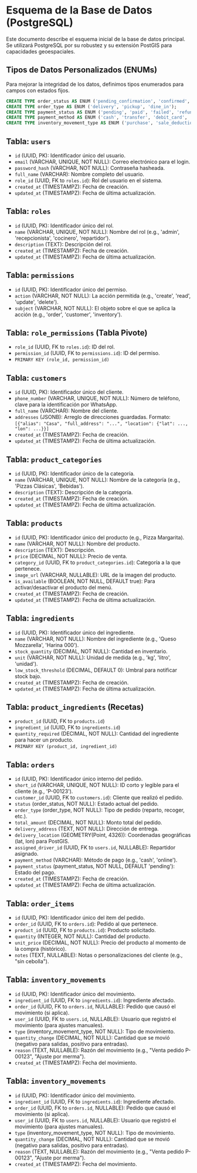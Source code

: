 # Esquema de la Base de Datos (PostgreSQL)

Este documento describe el esquema inicial de la base de datos principal. Se utilizará PostgreSQL por su robustez y su extensión PostGIS para capacidades geoespaciales.

## Tipos de Datos Personalizados (ENUMs)

Para mejorar la integridad de los datos, definimos tipos enumerados para campos con estados fijos.

```sql
CREATE TYPE order_status AS ENUM ('pending_confirmation', 'confirmed', 'in_preparation', 'ready_for_delivery', 'in_delivery', 'delivered', 'cancelled');
CREATE TYPE order_type AS ENUM ('delivery', 'pickup', 'dine_in');
CREATE TYPE payment_status AS ENUM ('pending', 'paid', 'failed', 'refunded');
CREATE TYPE payment_method AS ENUM ('cash', 'transfer', 'debit_card', 'credit_card');
CREATE TYPE inventory_movement_type AS ENUM ('purchase', 'sale_deduction', 'waste', 'adjustment');
```

## Tabla: `users`
- `id` (UUID, PK): Identificador único del usuario.
- `email` (VARCHAR, UNIQUE, NOT NULL): Correo electrónico para el login.
- `password_hash` (VARCHAR, NOT NULL): Contraseña hasheada.
- `full_name` (VARCHAR): Nombre completo del usuario.
- `role_id` (UUID, FK to `roles.id`): Rol del usuario en el sistema.
- `created_at` (TIMESTAMPZ): Fecha de creación.
- `updated_at` (TIMESTAMPZ): Fecha de última actualización.

## Tabla: `roles`
- `id` (UUID, PK): Identificador único del rol.
- `name` (VARCHAR, UNIQUE, NOT NULL): Nombre del rol (e.g., 'admin', 'recepcionista', 'cocinero', 'repartidor').
- `description` (TEXT): Descripción del rol.
- `created_at` (TIMESTAMPZ): Fecha de creación.
- `updated_at` (TIMESTAMPZ): Fecha de última actualización.

## Tabla: `permissions`
- `id` (UUID, PK): Identificador único del permiso.
- `action` (VARCHAR, NOT NULL): La acción permitida (e.g., 'create', 'read', 'update', 'delete').
- `subject` (VARCHAR, NOT NULL): El objeto sobre el que se aplica la acción (e.g., 'order', 'customer', 'inventory').

## Tabla: `role_permissions` (Tabla Pivote)
- `role_id` (UUID, FK to `roles.id`): ID del rol.
- `permission_id` (UUID, FK to `permissions.id`): ID del permiso.
- `PRIMARY KEY (role_id, permission_id)`

## Tabla: `customers`
- `id` (UUID, PK): Identificador único del cliente.
- `phone_number` (VARCHAR, UNIQUE, NOT NULL): Número de teléfono, clave para la identificación por WhatsApp.
- `full_name` (VARCHAR): Nombre del cliente.
- `addresses` (JSONB): Arreglo de direcciones guardadas. Formato: `[{"alias": "Casa", "full_address": "...", "location": {"lat": ..., "lon": ...}}]`
- `created_at` (TIMESTAMPZ): Fecha de creación.
- `updated_at` (TIMESTAMPZ): Fecha de última actualización.

## Tabla: `product_categories`
- `id` (UUID, PK): Identificador único de la categoría.
- `name` (VARCHAR, UNIQUE, NOT NULL): Nombre de la categoría (e.g., 'Pizzas Clásicas', 'Bebidas').
- `description` (TEXT): Descripción de la categoría.
- `created_at` (TIMESTAMPZ): Fecha de creación.
- `updated_at` (TIMESTAMPZ): Fecha de última actualización.

## Tabla: `products`
- `id` (UUID, PK): Identificador único del producto (e.g., Pizza Margarita).
- `name` (VARCHAR, NOT NULL): Nombre del producto.
- `description` (TEXT): Descripción.
- `price` (DECIMAL, NOT NULL): Precio de venta.
- `category_id` (UUID, FK to `product_categories.id`): Categoría a la que pertenece.
- `image_url` (VARCHAR, NULLABLE): URL de la imagen del producto.
- `is_available` (BOOLEAN, NOT NULL, DEFAULT true): Para activar/desactivar el producto del menú.
- `created_at` (TIMESTAMPZ): Fecha de creación.
- `updated_at` (TIMESTAMPZ): Fecha de última actualización.

## Tabla: `ingredients`
- `id` (UUID, PK): Identificador único del ingrediente.
- `name` (VARCHAR, NOT NULL): Nombre del ingrediente (e.g., 'Queso Mozzarella', 'Harina 000').
- `stock_quantity` (DECIMAL, NOT NULL): Cantidad en inventario.
- `unit` (VARCHAR, NOT NULL): Unidad de medida (e.g., 'kg', 'litro', 'unidad').
- `low_stock_threshold` (DECIMAL, DEFAULT 0): Umbral para notificar stock bajo.
- `created_at` (TIMESTAMPZ): Fecha de creación.
- `updated_at` (TIMESTAMPZ): Fecha de última actualización.

## Tabla: `product_ingredients` (Recetas)
- `product_id` (UUID, FK to `products.id`)
- `ingredient_id` (UUID, FK to `ingredients.id`)
- `quantity_required` (DECIMAL, NOT NULL): Cantidad del ingrediente para hacer un producto.
- `PRIMARY KEY (product_id, ingredient_id)`

## Tabla: `orders`
- `id` (UUID, PK): Identificador único interno del pedido.
- `short_id` (VARCHAR, UNIQUE, NOT NULL): ID corto y legible para el cliente (e.g., 'P-00123').
- `customer_id` (UUID, FK to `customers.id`): Cliente que realizó el pedido.
- `status` (order_status, NOT NULL): Estado actual del pedido.
- `order_type` (order_type, NOT NULL): Tipo de pedido (reparto, recoger, etc.).
- `total_amount` (DECIMAL, NOT NULL): Monto total del pedido.
- `delivery_address` (TEXT, NOT NULL): Dirección de entrega.
- `delivery_location` (GEOMETRY(Point, 4326)): Coordenadas geográficas (lat, lon) para PostGIS.
- `assigned_driver_id` (UUID, FK to `users.id`, NULLABLE): Repartidor asignado.
- `payment_method` (VARCHAR): Método de pago (e.g., 'cash', 'online').
- `payment_status` (payment_status, NOT NULL, DEFAULT 'pending'): Estado del pago.
- `created_at` (TIMESTAMPZ): Fecha de creación.
- `updated_at` (TIMESTAMPZ): Fecha de última actualización.

## Tabla: `order_items`
- `id` (UUID, PK): Identificador único del item del pedido.
- `order_id` (UUID, FK to `orders.id`): Pedido al que pertenece.
- `product_id` (UUID, FK to `products.id`): Producto solicitado.
- `quantity` (INTEGER, NOT NULL): Cantidad del producto.
- `unit_price` (DECIMAL, NOT NULL): Precio del producto al momento de la compra (histórico).
- `notes` (TEXT, NULLABLE): Notas o personalizaciones del cliente (e.g., "sin cebolla").

## Tabla: `inventory_movements`
- `id` (UUID, PK): Identificador único del movimiento.
- `ingredient_id` (UUID, FK to `ingredients.id`): Ingrediente afectado.
- `order_id` (UUID, FK to `orders.id`, NULLABLE): Pedido que causó el movimiento (si aplica).
- `user_id` (UUID, FK to `users.id`, NULLABLE): Usuario que registró el movimiento (para ajustes manuales).
- `type` (inventory_movement_type, NOT NULL): Tipo de movimiento.
- `quantity_change` (DECIMAL, NOT NULL): Cantidad que se movió (negativo para salidas, positivo para entradas).
- `reason` (TEXT, NULLABLE): Razón del movimiento (e.g., "Venta pedido P-00123", "Ajuste por merma").
- `created_at` (TIMESTAMPZ): Fecha del movimiento.
## Tabla: `inventory_movements`
- `id` (UUID, PK): Identificador único del movimiento.
- `ingredient_id` (UUID, FK to `ingredients.id`): Ingrediente afectado.
- `order_id` (UUID, FK to `orders.id`, NULLABLE): Pedido que causó el movimiento (si aplica).
- `user_id` (UUID, FK to `users.id`, NULLABLE): Usuario que registró el movimiento (para ajustes manuales).
- `type` (inventory_movement_type, NOT NULL): Tipo de movimiento.
- `quantity_change` (DECIMAL, NOT NULL): Cantidad que se movió (negativo para salidas, positivo para entradas).
- `reason` (TEXT, NULLABLE): Razón del movimiento (e.g., "Venta pedido P-00123", "Ajuste por merma").
- `created_at` (TIMESTAMPZ): Fecha del movimiento.